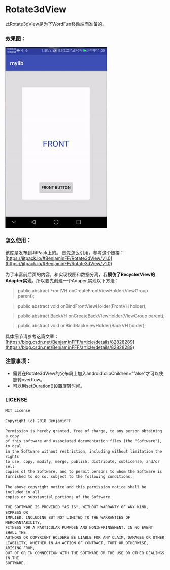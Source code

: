 # Rotate3dView
此Rotate3dView是为了WordFun移动端而准备的。

### 效果图：

![image](https://github.com/BenjaminFF/Rotate3dView/blob/master/Rotate3d.gif )

### 怎么使用：

该库是发布到JitPack上的。
首先怎么引用，参考这个链接：
[https://jitpack.io/#BenjaminFF/Rotate3dView/v1.0](https://jitpack.io/#BenjaminFF/Rotate3dView/v1.0)

为了丰富前后页的内容，和实现视图和数据分离，我**模仿了RecyclerView的Adapter实现**。所以要先创建一个Adaper,实现以下方法：

> public abstract FrontVH onCreateFrontViewHolder(ViewGroup parent);

> public abstract void onBindFrontViewHolder(FrontVH holder);

>public abstract BackVH onCreateBackViewHolder(ViewGroup parent);

>public abstract void onBindBackViewHolder(BackVH holder);

具体细节请参考这篇文章：
[https://blog.csdn.net/BenjaminFFF/article/details/82828289](https://blog.csdn.net/BenjaminFFF/article/details/82828289)


### 注意事项：
- 需要在Rotate3dView的父布局上加入android:clipChildren="false"才可以使旋转overflow。
- 可以用setDuration()设置旋转时间。

### LICENSE
```
MIT License

Copyright (c) 2018 BenjaminFF

Permission is hereby granted, free of charge, to any person obtaining a copy
of this software and associated documentation files (the "Software"), to deal
in the Software without restriction, including without limitation the rights
to use, copy, modify, merge, publish, distribute, sublicense, and/or sell
copies of the Software, and to permit persons to whom the Software is
furnished to do so, subject to the following conditions:

The above copyright notice and this permission notice shall be included in all
copies or substantial portions of the Software.

THE SOFTWARE IS PROVIDED "AS IS", WITHOUT WARRANTY OF ANY KIND, EXPRESS OR
IMPLIED, INCLUDING BUT NOT LIMITED TO THE WARRANTIES OF MERCHANTABILITY,
FITNESS FOR A PARTICULAR PURPOSE AND NONINFRINGEMENT. IN NO EVENT SHALL THE
AUTHORS OR COPYRIGHT HOLDERS BE LIABLE FOR ANY CLAIM, DAMAGES OR OTHER
LIABILITY, WHETHER IN AN ACTION OF CONTRACT, TORT OR OTHERWISE, ARISING FROM,
OUT OF OR IN CONNECTION WITH THE SOFTWARE OR THE USE OR OTHER DEALINGS IN THE
SOFTWARE.
```

